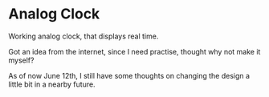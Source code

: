 # Analog Clock
Working analog clock, that displays real time.

Got an idea from the internet, since I need practise, thought why not make it myself?

As of now June 12th, I still have some thoughts on changing the design a little bit in a nearby future.
